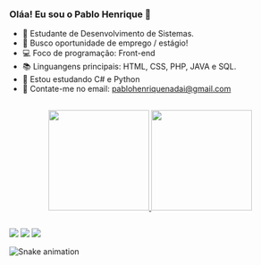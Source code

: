 ### Oláa! Eu sou o Pablo Henrique 👋
- 🔭 Estudante de Desenvolvimento de Sistemas.
- 🍳 Busco oportunidade de emprego / estágio!
- 💻 Foco de programação: Front-end
- 📚 Linguangens principais: HTML, CSS, PHP, JAVA e SQL.
- 🌱 Estou estudando C# e Python
- 💬 Contate-me no email: pablohenriquenadai@gmail.com

##

<div align="center">
  <a href="https://github.com/PabloHenrique">
  <img height="180em" src="https://github-readme-stats.vercel.app/api?username=PabloHenrique&show_icons=true&theme=dark&include_all_commits=true&count_private=true"/>
  <img height="180em" src="https://github-readme-stats.vercel.app/api/top-langs/?username=PabloHenrique&layout=compact&langs_count=7&theme=dark"/>
</div>

##
  
<div>
  <a href = "mailto:pablohenriquenadai@gmail.com"><img src="https://img.shields.io/badge/-Gmail-%23333?style=for-the-badge&logo=gmail&logoColor=white" target="_blank"></a>
  <a href="https://www.facebook.com/pablohenrique.nadai/" target="_blank"><img src="https://img.shields.io/badge/-LinkedIn-%230077B5?style=for-the-badge&logo=linkedin&logoColor=white" target="_blank"></a> 
  <a href="" target="_blank"><img src="https://img.shields.io/badge/Facebook-1877F2?style=for-the-badge&logo=facebook&logoColor=white" target="_blank"></a>

  ![Snake animation](https://github.com/PabloHenrique/PabloHenrique/blob/output/github-contribution-grid-snake.svg)
</div>
